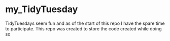 # my_TidyTuesday
TidyTuesdays seem fun and as of the start of this repo I have the spare time to participate. This repo was created to store the code created while doing so
